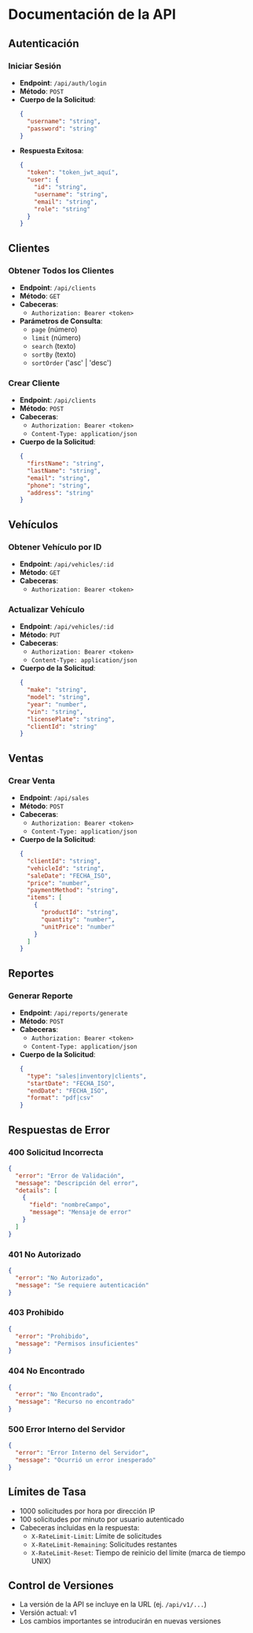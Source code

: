 # Documentación de la API

## Autenticación

### Iniciar Sesión
- **Endpoint**: `/api/auth/login`
- **Método**: `POST`
- **Cuerpo de la Solicitud**:
  ```json
  {
    "username": "string",
    "password": "string"
  }
  ```
- **Respuesta Exitosa**:
  ```json
  {
    "token": "token_jwt_aquí",
    "user": {
      "id": "string",
      "username": "string",
      "email": "string",
      "role": "string"
    }
  }
  ```

## Clientes

### Obtener Todos los Clientes
- **Endpoint**: `/api/clients`
- **Método**: `GET`
- **Cabeceras**:
  - `Authorization: Bearer <token>`
- **Parámetros de Consulta**:
  - `page` (número)
  - `limit` (número)
  - `search` (texto)
  - `sortBy` (texto)
  - `sortOrder` ('asc' | 'desc')

### Crear Cliente
- **Endpoint**: `/api/clients`
- **Método**: `POST`
- **Cabeceras**:
  - `Authorization: Bearer <token>`
  - `Content-Type: application/json`
- **Cuerpo de la Solicitud**:
  ```json
  {
    "firstName": "string",
    "lastName": "string",
    "email": "string",
    "phone": "string",
    "address": "string"
  }
  ```

## Vehículos

### Obtener Vehículo por ID
- **Endpoint**: `/api/vehicles/:id`
- **Método**: `GET`
- **Cabeceras**:
  - `Authorization: Bearer <token>`

### Actualizar Vehículo
- **Endpoint**: `/api/vehicles/:id`
- **Método**: `PUT`
- **Cabeceras**:
  - `Authorization: Bearer <token>`
  - `Content-Type: application/json`
- **Cuerpo de la Solicitud**:
  ```json
  {
    "make": "string",
    "model": "string",
    "year": "number",
    "vin": "string",
    "licensePlate": "string",
    "clientId": "string"
  }
  ```

## Ventas

### Crear Venta
- **Endpoint**: `/api/sales`
- **Método**: `POST`
- **Cabeceras**:
  - `Authorization: Bearer <token>`
  - `Content-Type: application/json`
- **Cuerpo de la Solicitud**:
  ```json
  {
    "clientId": "string",
    "vehicleId": "string",
    "saleDate": "FECHA_ISO",
    "price": "number",
    "paymentMethod": "string",
    "items": [
      {
        "productId": "string",
        "quantity": "number",
        "unitPrice": "number"
      }
    ]
  }
  ```

## Reportes

### Generar Reporte
- **Endpoint**: `/api/reports/generate`
- **Método**: `POST`
- **Cabeceras**:
  - `Authorization: Bearer <token>`
  - `Content-Type: application/json`
- **Cuerpo de la Solicitud**:
  ```json
  {
    "type": "sales|inventory|clients",
    "startDate": "FECHA_ISO",
    "endDate": "FECHA_ISO",
    "format": "pdf|csv"
  }
  ```
  
## Respuestas de Error

### 400 Solicitud Incorrecta
```json
{
  "error": "Error de Validación",
  "message": "Descripción del error",
  "details": [
    {
      "field": "nombreCampo",
      "message": "Mensaje de error"
    }
  ]
}
```

### 401 No Autorizado
```json
{
  "error": "No Autorizado",
  "message": "Se requiere autenticación"
}
```

### 403 Prohibido
```json
{
  "error": "Prohibido",
  "message": "Permisos insuficientes"
}
```

### 404 No Encontrado
```json
{
  "error": "No Encontrado",
  "message": "Recurso no encontrado"
}
```

### 500 Error Interno del Servidor
```json
{
  "error": "Error Interno del Servidor",
  "message": "Ocurrió un error inesperado"
}
```

## Límites de Tasa
- 1000 solicitudes por hora por dirección IP
- 100 solicitudes por minuto por usuario autenticado
- Cabeceras incluidas en la respuesta:
  - `X-RateLimit-Limit`: Límite de solicitudes
  - `X-RateLimit-Remaining`: Solicitudes restantes
  - `X-RateLimit-Reset`: Tiempo de reinicio del límite (marca de tiempo UNIX)

## Control de Versiones
- La versión de la API se incluye en la URL (ej. `/api/v1/...`)
- Versión actual: v1
- Los cambios importantes se introducirán en nuevas versiones

